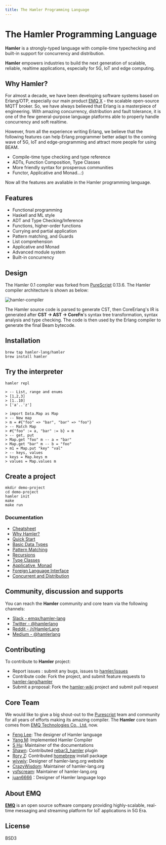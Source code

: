 ```yaml
---
title: The Hamler Programming Language
---
```


# The Hamler Programming Language

**Hamler** is a strongly-typed language with compile-time typechecking and built-in support for concurrency and distribution.

**Hamler** empowers industries to build the next generation of scalable, reliable, realtime applications, especially for 5G, IoT and edge computing.

## **Why Hamler?**

For almost a decade, we have been developing software systems based on Erlang/OTP, especially our main product [EMQ X](https://github.com/emqx/emqx) - the scalable open-source MQTT broker. So, we have always believed that Erlang is a masterpiece of engineering. With amazing concurrency, distribution and fault tolerance, it is one of the few general-purpose language platforms able to properly handle concurrency and soft realtime.

However, from all the experience writing Erlang, we believe that the following features can help Erlang programmer better adapt to the coming wave of 5G, IoT and edge-programming and attract more people for using BEAM.

- Compile-time type checking and type reference
- ADTs, Function Composition, Type Classes
- More friendly syntax for prosperous communities
- Functor, Applicative and Monad...:)

Now all the features are avaliable in the Hamler programming language.

## **Features**

- Functional programming
- Haskell and ML style
- ADT and Type Checking/Inference
- Functions, higher-order functions
- Currying and partial application
- Pattern matching, and Guards
- List comprehension
- Applicative and Monad
- Advanced module system
- Built-in concurrency

## **Design**

The Hamler 0.1 compiler was forked from [PureScript][PureScriptSite] 0.13.6. The Hamler compiler architecture is shown as below:

![hamler-compiler](images/compiler.png)

The Hamler source code is parsed to generate CST, then CoreErlang's IR is generated after **CST -> AST -> CoreFn**'s syntax tree transformation, syntax analysis and type checking. The code is then used by the Erlang compiler to generate the final Beam bytecode.

## **Installation**

```shell
brew tap hamler-lang/hamler
brew install hamler
```

## **Try the interpreter**

```shell
hamler repl

> -- List, range and enums
> [1,2,3]
> [1..10]
> ['a'..'z']

> import Data.Map as Map
> -- New map
> m = #{"foo" => "bar", "bar" => "foo"}
> -- Match Map
> #{"foo" := a, "bar" := b} = m
> -- get, put
> Map.get "foo" m -- a = "bar"
> Map.get "bar" m -- b = "foo"
> m1 = Map.put "key" "val"
> -- keys, values
> keys = Map.keys m
> values = Map.values m
```

## **Create a project**

```shell
mkdir demo-project
cd demo-project
hamler init
make
make run
```

### **Documentation**

- [Cheatsheet][Cheatsheet]
- [Why Hamler?][WhyHamler]
- [Quick Start][QuickStart]
- [Basic Data Types][BasicDataTypes]
- [Pattern Matching][PatternMatching]
- [Recursions][Recursions]
- [Type Classes][TypeClasses]
- [Applicative, Monad][ApplicativeMonad]
- [Foreign Language Interface][FFI]
- [Concurrent and Distribution][ConcurrentAndDistribution]

## **Community, discussion and supports**

You can reach the **Hamler** community and core team via the following channels:

- [Slack - emqx/hamler-lang](https://slack-invite.emqx.io/)
- [Twitter - @hamlerlang](https://twitter.com/hamlerlang)
- [Reddit - /r/HamlerLang](https://www.reddit.com/r/HamlerLang/)
- [Medium - @hamlerlang](https://medium.com/@hamlerlang)

## **Contributing**

To contribute to **Hamler** project:

- Report issues : submit any bugs, issues to [hamler/issues][hamler-issues]
- Contribute code: Fork the project, and submit feature requests to [hamler-lang/hamler][hamler-project]
- Submit a proposal: Fork the [hamler-wiki][hamler-wiki] project and submit pull request

## **Core Team**

We would like to give a big shout-out to the [Purescript][PureScriptSite] team and community for all years of efforts making its amazing compiler. The **Hamler** core team comes from [EMQ Technologies Co., Ltd.](https://emqx.io/) now.

- [Feng Lee](https://github.com/emqplus): The designer of Hamler language
- [Yang M](https://github.com/EMQ-YangM): Implemented Hamler Compiler
- [S Hu](https://github.com/SjWho): Maintainer of the documentations
- [Shawn](https://github.com/terry-xiaoyu): Contributed [rebar3_hamler][rebar3_hamler] plugin
- [Rory Z](https://github.com/zhanghongtong): Contributed [homebrew][homebrew] install package
- [wivwiv](https://github.com/wivwiv): Designer of hamler-lang.org website
- [CrazyWisdom](https://github.com/CrazyWisdom): Maintainer of hamler-lang.org
- [ysfscream](https://github.com/ysfscream): Maintainer of hamler-lang.org
- [juan6666](https://github.com/juan6666)：Designer of Hamler language logo

## **About EMQ**

[**EMQ**](https://www.emqx.io/) is an open source software company providing highly-scalable, real-time messaging and streaming platform for IoT applications in 5G Era.

## **License**

BSD3

[Cheatsheet]: https://github.com/hamler-lang/documentation/blob/master/Cheatsheet.md
[WhyHamler]: https://github.com/hamler-lang/documentation/blob/master/guides/01_WhyHamler.md
[QuickStart]: https://github.com/hamler-lang/documentation/blob/master/guides/02_QuickStart.md
[BasicDataTypes]: https://github.com/hamler-lang/documentation/blob/master/guides/03_BasicTypesFucntionsAndOperators.md
[PatternMatching]: https://github.com/hamler-lang/documentation/blob/master/guides/04_MoreTypesandPatternMatching.md
[Recursions]: https://github.com/hamler-lang/documentation/blob/master/guides/05_HigherOrderFunctionsAndRecursions.md
[TypeClasses]: https://github.com/hamler-lang/documentation/blob/master/guides/06_TypeClasses.md
[ApplicativeMonad]: https://github.com/hamler-lang/documentation/blob/master/guides/07_ApplicativeAndMonad.md
[FFI]: https://github.com/hamler-lang/documentation/blob/master/guides/ForeignLanguageInterface.md
[ConcurrentAndDistribution]: https://github.com/hamler-lang/documentation/blob/master/guides/ConcurrentAndDistribution.md
[rebar3_hamler]: https://github.com/hamler-lang/rebar3_hamler
[homebrew]: https://github.com/hamler-lang/homebrew-hamler
[hamler-issues]: https://github.com/hamler-lang/hamler/issues
[hamler-project]: https://github.com/hamler-lang/hamler
[hamler-wiki]: https://github.com/hamler-lang/hamler-wiki
[PureScriptSite]: https://www.purescript.org/
